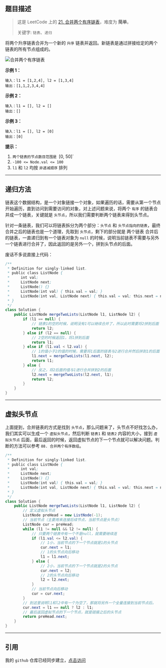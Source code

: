 ## 题目描述
> 这是 LeetCode 上的 [21. 合并两个有序链表](https://leetcode-cn.com/problems/merge-two-sorted-lists/)，难度为 **简单**。
> 
> 关键字: `链表`、`递归`

将两个升序链表合并为一个新的 `升序` 链表并返回。新链表是通过拼接给定的两个链表的所有节点组成的。 

![合并两个有序链表](https://user-images.githubusercontent.com/52897691/133294516-89bf05d8-5a56-4c96-8cbd-1b5eae3df4e0.png)

**示例 1：**
```
输入：l1 = [1,2,4], l2 = [1,3,4]
输出：[1,1,2,3,4,4]
```

**示例 2：**
```
输入：l1 = [], l2 = []
输出：[]
```

**示例 3：**
```
输入：l1 = [], l2 = [0]
输出：[0]
```

**提示：**

1. `两个链表的节点数目范围是 `[0, 50]`
2. `-100 <= Node.val <= 100`
3. `l1` 和 `l2` 均按 `非递减顺序` 排列

<hr>

## 递归方法
链表这个数据结构，是一个对象链接一个对象，如果遍历的话，需要从第一个节点开始遍历，直到访问到需要访问的对象，对上述问题来说，将两个 `有序` 的链表合并成一个链表，关键就是 `头节点`，所以我们需要判断两个链表来得到头节点。

针对一条链表，我们可以将链表拆分为两个部分：`头节点` 和 `头节点指向的链表`，最终合并之后的链表也是一个道理，先取到 `头节点`，剩下的部分就是 两个链表 合并后的链表，一直递归到有一个链表对象为 `null` 的时候，说明当前链表不需要与另外一个链表进行合并了，因此返回的是另外一个，拼到头节点的后面。

废话不多说直接上代码：
```java
/**
 * Definition for singly-linked list.
 * public class ListNode {
 *     int val;
 *     ListNode next;
 *     ListNode() {}
 *     ListNode(int val) { this.val = val; }
 *     ListNode(int val, ListNode next) { this.val = val; this.next = next; }
 * }
 */
class Solution {
    public ListNode mergeTwoLists(ListNode l1, ListNode l2) {
        if (l1 == null) {
            // 链表1的空的时候，说明没有1可以继续合并了，所以此时需要将2拼到后面
            return l2;
        } else if (l2 == null) {
            // 2空的时候返回1，将1拼到后面
            return l1;
        } else if (l1.val < l2.val) {
            // 1的值小于2的值的时候，需要将1后面的链表与2进行合并然后拼到1的后面
            l1.next = mergeTwoLists(l1.next, l2);
            return l1;
        } else {
            // 反之，将2后面的值与1进行合并拼到2的后面
            l2.next = mergeTwoLists(l2.next, l1);
            return l2;
        }
    }
}
```

<hr>

## 虚拟头节点
上面提到，合并链表的方式是找到 `头节点`，那么问题来了，头节点不好找怎么办，我们其实可以生成一个 `虚拟头节点`，然后判断 `链表1` 和 `链表2` 内容的大小，接到 `虚拟头节点` 后面，最后返回的时候，返回虚拟节点的下一个节点就可以解决问题。判断的方法可以参考 `88. 合并两个有序数组`。
```java
/**
 * Definition for singly-linked list.
 * public class ListNode {
 *     int val;
 *     ListNode next;
 *     ListNode() {}
 *     ListNode(int val) { this.val = val; }
 *     ListNode(int val, ListNode next) { this.val = val; this.next = next; }
 * }
 */
class Solution {
    public ListNode mergeTwoLists(ListNode l1, ListNode l2) {
        // 定义虚拟头节点
        ListNode preHead = new ListNode(-1);
        // 当前节点（主要用来连接后续节点，当前节点是头节点）
        ListNode cur = preHead;
        while (l1 != null && l2 != null) {
            // 只要两个链表中有一个不是null，就需要继续连
            if (l1.val <= l2.val) {
                // 1小，当前节点的下一个节点就是1的头节点
                cur.next = l1;
                // 1的头节点向后移动
                l1 = l1.next;
            } else {
                // 2小，当前节点的下一个节点就是2的头节点
                cur.next = l2;
                // 2的头节点向后移动
                l2 = l2.next;
            }
            // 当前节点向后移动
            cur = cur.next;
        }
        // 到这里说明l1和l2中有一个为空了，那就将另外一个全量连接到当前节点后。
        cur.next = l1 == null ? l2 : l1;
        // 最后返回虚拟节点的下一个节点，就是链接之后的头节点
        return preHead.next;
    }
}
```

<hr>

## 引用
我的 `github` 仓库已经同步建立，[点击访问](https://github.com/haonange1314/defeat-leetcode)
